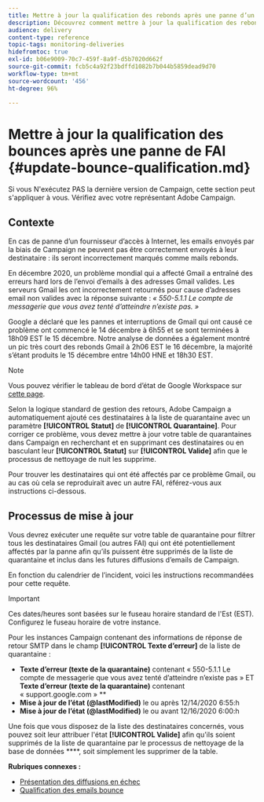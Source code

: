 ```yaml
---
title: Mettre à jour la qualification des rebonds après une panne d’un FAI
description: Découvrez comment mettre à jour la qualification des rebonds après une panne d’un fournisseur d’accès à Internet.
audience: delivery
content-type: reference
topic-tags: monitoring-deliveries
hidefromtoc: true
exl-id: b06e9009-70c7-459f-8a9f-d5b7020d662f
source-git-commit: fcb5c4a92f23bdffd1082b7b044b5859dead9d70
workflow-type: tm+mt
source-wordcount: '456'
ht-degree: 96%

---
```


# Mettre à jour la qualification des bounces après une panne de FAI {#update-bounce-qualification.md}

Si vous N&#39;exécutez PAS la dernière version de Campaign, cette section peut s&#39;appliquer à vous. Vérifiez avec votre représentant Adobe Campaign.

## Contexte

En cas de panne d’un fournisseur d’accès à Internet, les emails envoyés par la biais de Campaign ne peuvent pas être correctement envoyés à leur destinataire : ils seront incorrectement marqués comme mails rebonds.

En décembre 2020, un problème mondial qui a affecté Gmail a entraîné des erreurs hard lors de l’envoi d’emails à des adresses Gmail valides. Les serveurs Gmail les ont incorrectement retournés pour cause d’adresses email non valides avec la réponse suivante : *« 550-5.1.1 Le compte de messagerie que vous avez tenté d’atteindre n’existe pas. »*

Google a déclaré que les pannes et interruptions de Gmail qui ont causé ce problème ont commencé le 14 décembre à 6h55 et se sont terminées à 18h09 EST le 15 décembre. Notre analyse de données a également montré un pic très court des rebonds Gmail à 2h06 EST le 16 décembre, la majorité s’étant produits le 15 décembre entre 14h00 HNE et 18h30 EST.

>[!NOTE]
>
>Vous pouvez vérifier le tableau de bord d’état de Google Workspace sur [cette page](https://www.google.com/appsstatus#hl=fr&amp;v=status).


Selon la logique standard de gestion des retours, Adobe Campaign a automatiquement ajouté ces destinataires à la liste de quarantaine avec un paramètre **[!UICONTROL Statut]** de **[!UICONTROL Quarantaine]**. Pour corriger ce problème, vous devez mettre à jour votre table de quarantaines dans Campaign en recherchant et en supprimant ces destinataires ou en basculant leur **[!UICONTROL Statut]** sur **[!UICONTROL Valide]** afin que le processus de nettoyage de nuit les supprime.

Pour trouver les destinataires qui ont été affectés par ce problème Gmail, ou au cas où cela se reproduirait avec un autre FAI, référez-vous aux instructions ci-dessous.

## Processus de mise à jour

Vous devrez exécuter une requête sur votre table de quarantaine pour filtrer tous les destinataires Gmail (ou autres FAI) qui ont été potentiellement affectés par la panne afin qu’ils puissent être supprimés de la liste de quarantaine et inclus dans les futures diffusions d’emails de Campaign.

En fonction du calendrier de l’incident, voici les instructions recommandées pour cette requête.

>[!IMPORTANT]
>
>Ces dates/heures sont basées sur le fuseau horaire standard de l&#39;Est (EST). Configurez le fuseau horaire de votre instance.

Pour les instances Campaign contenant des informations de réponse de retour SMTP dans le champ **[!UICONTROL Texte d’erreur]** de la liste de quarantaine :

* **Texte d’erreur (texte de la quarantaine)** contenant « 550-5.1.1 Le compte de messagerie que vous avez tenté d’atteindre n’existe pas » ET **Texte d’erreur (texte de la quarantaine)** contenant « support.google.com » **
* **Mise à jour de l’état (@lastModified)**  le ou après 12/14/2020 6:55:h
* **Mise à jour de l’état (@lastModified)** le ou avant 12/16/2020 6:00:h

Une fois que vous disposez de la liste des destinataires concernés, vous pouvez soit leur attribuer l&#39;état **[!UICONTROL Valide]** afin qu&#39;ils soient supprimés de la liste de quarantaine par le processus de nettoyage de la base de données ****, soit simplement les supprimer de la table.

**Rubriques connexes :**
* [Présentation des diffusions en échec](../../sending/using/understanding-delivery-failures.md)
* [Qualification des emails bounce   ](../../sending/using/understanding-delivery-failures.md#bounce-mail-qualification)
